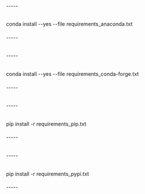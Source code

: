 ###### -----
conda install --yes --file requirements_anaconda.txt
###### -----

###### -----
conda install --yes --file requirements_conda-forge.txt
###### -----

###### -----
pip install -r requirements_pip.txt
###### -----

###### -----
pip install -r requirements_pypi.txt
###### -----
